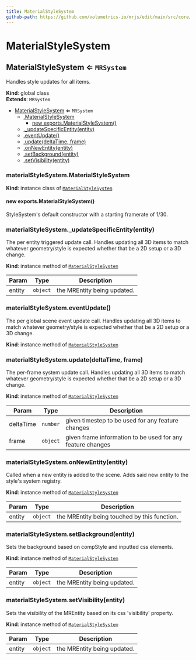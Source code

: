 ```yaml
---
title: MaterialStyleSystem
github-path: https://github.com/volumetrics-io/mrjs/edit/main/src/core/componentSystems/MaterialStyleSystem.js
---
```

# MaterialStyleSystem

<a name="MaterialStyleSystem"></a>

## MaterialStyleSystem ⇐ <code>MRSystem</code>
Handles style updates for all items.

**Kind**: global class  
**Extends**: <code>MRSystem</code>  

* [MaterialStyleSystem](#MaterialStyleSystem) ⇐ <code>MRSystem</code>
    * [.MaterialStyleSystem](#MaterialStyleSystem+MaterialStyleSystem)
        * [new exports.MaterialStyleSystem()](#new_MaterialStyleSystem+MaterialStyleSystem_new)
    * [._updateSpecificEntity(entity)](#MaterialStyleSystem+_updateSpecificEntity)
    * [.eventUpdate()](#MaterialStyleSystem+eventUpdate)
    * [.update(deltaTime, frame)](#MaterialStyleSystem+update)
    * [.onNewEntity(entity)](#MaterialStyleSystem+onNewEntity)
    * [.setBackground(entity)](#MaterialStyleSystem+setBackground)
    * [.setVisibility(entity)](#MaterialStyleSystem+setVisibility)

<a name="MaterialStyleSystem+MaterialStyleSystem"></a>

### materialStyleSystem.MaterialStyleSystem
**Kind**: instance class of [<code>MaterialStyleSystem</code>](#MaterialStyleSystem)  
<a name="new_MaterialStyleSystem+MaterialStyleSystem_new"></a>

#### new exports.MaterialStyleSystem()
StyleSystem's default constructor with a starting framerate of 1/30.

<a name="MaterialStyleSystem+_updateSpecificEntity"></a>

### materialStyleSystem.\_updateSpecificEntity(entity)
The per entity triggered update call. Handles updating all 3D items to match whatever geometry/style is expected whether that be a 2D setup or a 3D change.

**Kind**: instance method of [<code>MaterialStyleSystem</code>](#MaterialStyleSystem)  

| Param | Type | Description |
| --- | --- | --- |
| entity | <code>object</code> | the MREntity being updated. |

<a name="MaterialStyleSystem+eventUpdate"></a>

### materialStyleSystem.eventUpdate()
The per global scene event update call. Handles updating all 3D items to match whatever geometry/style is expected whether that be a 2D setup or a 3D change.

**Kind**: instance method of [<code>MaterialStyleSystem</code>](#MaterialStyleSystem)  
<a name="MaterialStyleSystem+update"></a>

### materialStyleSystem.update(deltaTime, frame)
The per-frame system update call. Handles updating all 3D items to match whatever geometry/style is expected whether that be a 2D setup or a 3D change.

**Kind**: instance method of [<code>MaterialStyleSystem</code>](#MaterialStyleSystem)  

| Param | Type | Description |
| --- | --- | --- |
| deltaTime | <code>number</code> | given timestep to be used for any feature changes |
| frame | <code>object</code> | given frame information to be used for any feature changes |

<a name="MaterialStyleSystem+onNewEntity"></a>

### materialStyleSystem.onNewEntity(entity)
Called when a new entity is added to the scene. Adds said new entity to the style's system registry.

**Kind**: instance method of [<code>MaterialStyleSystem</code>](#MaterialStyleSystem)  

| Param | Type | Description |
| --- | --- | --- |
| entity | <code>object</code> | the MREntity being touched by this function. |

<a name="MaterialStyleSystem+setBackground"></a>

### materialStyleSystem.setBackground(entity)
Sets the background based on compStyle and inputted css elements.

**Kind**: instance method of [<code>MaterialStyleSystem</code>](#MaterialStyleSystem)  

| Param | Type | Description |
| --- | --- | --- |
| entity | <code>object</code> | the MREntity being updated. |

<a name="MaterialStyleSystem+setVisibility"></a>

### materialStyleSystem.setVisibility(entity)
Sets the visibility of the MREntity based on its css 'visibility' property.

**Kind**: instance method of [<code>MaterialStyleSystem</code>](#MaterialStyleSystem)  

| Param | Type | Description |
| --- | --- | --- |
| entity | <code>object</code> | the MREntity being updated. |

